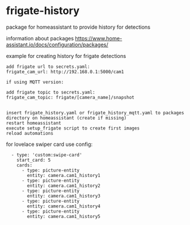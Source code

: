 # frigate-history
package for homeassistant to provide history for detections

information about packages https://www.home-assistant.io/docs/configuration/packages/

example for creating history for frigate detections

```
add frigate url to secrets.yaml:
frigate_cam_url: http://192.168.0.1:5000/cam1

if using MQTT version:

add frigate topic to secrets.yaml:
frigate_cam_topic: frigate/[camera_name]/snapshot


insert frigate_history.yaml or frigate_history_mqtt.yaml to packages directory on homeassistant (create if missing)
restart homeassistant 
execute setup_frigate script to create first images
reload automations
```

for lovelace swiper card use config:

      - type: 'custom:swipe-card'
        start_card: 5
        cards:
          - type: picture-entity
            entity: camera.cam1_history1
          - type: picture-entity
            entity: camera.cam1_history2
          - type: picture-entity
            entity: camera.cam1_history3
          - type: picture-entity
            entity: camera.cam1_history4
          - type: picture-entity
            entity: camera.cam1_history5            
